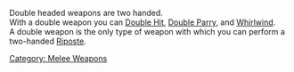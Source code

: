Double headed weapons are two handed.  
With a double weapon you can [Double Hit](Double_Hit "wikilink"),
[Double Parry](Double_Parry "wikilink"), and
[Whirlwind](Whirlwind "wikilink").  
A double weapon is the only type of weapon with which you can perform a
two-handed [Riposte](Riposte "wikilink").  

[Category: Melee Weapons](Category:_Melee_Weapons "wikilink")
